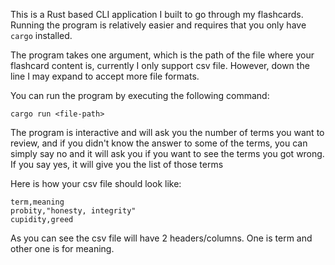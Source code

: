 This is a Rust based CLI application I built to go through my flashcards. Running the program is relatively easier and requires that you only have ```cargo``` installed.

The program takes one argument, which is the path of the file where your flashcard content is, currently I only support csv file. However, down the line I may expand to accept more file formats. 

You can run the program by executing the following command:

```cargo run <file-path>```

The program is interactive and will ask you the number of terms you want to review, and if you didn't know the answer to some of the terms, you can simply say no and it will ask you if you want to see the terms you got wrong. If you say yes, it will give you the list of those terms

Here is how your csv file should look like:

```
term,meaning
probity,"honesty, integrity"
cupidity,greed
```

As you can see the csv file will have 2 headers/columns. One is term and other one is for meaning.
